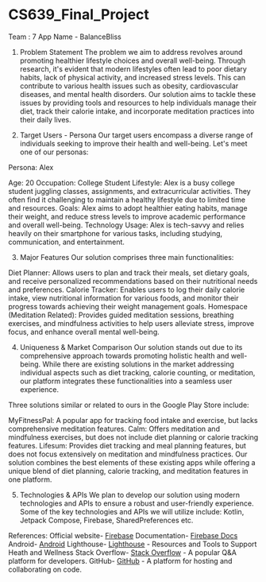 # CS639_Final_Project
Team : 7
App Name - BalanceBliss

1. Problem Statement
The problem we aim to address revolves around promoting healthier lifestyle choices and overall well-being. Through research, it's evident that modern lifestyles often lead to poor dietary habits, lack of physical activity, and increased stress levels. This can contribute to various health issues such as obesity, cardiovascular diseases, and mental health disorders. Our solution aims to tackle these issues by providing tools and resources to help individuals manage their diet, track their calorie intake, and incorporate meditation practices into their daily lives.

2. Target Users - Persona
Our target users encompass a diverse range of individuals seeking to improve their health and well-being. Let's meet one of our personas:

Persona: Alex

Age: 20
Occupation: College Student
Lifestyle: Alex is a busy college student juggling classes, assignments, and extracurricular activities. They often find it challenging to maintain a healthy lifestyle due to limited time and resources.
Goals: Alex aims to adopt healthier eating habits, manage their weight, and reduce stress levels to improve academic performance and overall well-being.
Technology Usage: Alex is tech-savvy and relies heavily on their smartphone for various tasks, including studying, communication, and entertainment.

3. Major Features
Our solution comprises three main functionalities:

Diet Planner: Allows users to plan and track their meals, set dietary goals, and receive personalized recommendations based on their nutritional needs and preferences.
Calorie Tracker: Enables users to log their daily calorie intake, view nutritional information for various foods, and monitor their progress towards achieving their weight management goals.
Homespace (Meditation Related): Provides guided meditation sessions, breathing exercises, and mindfulness activities to help users alleviate stress, improve focus, and enhance overall mental well-being.

4. Uniqueness & Market Comparison
Our solution stands out due to its comprehensive approach towards promoting holistic health and well-being. While there are existing solutions in the market addressing individual aspects such as diet tracking, calorie counting, or meditation, our platform integrates these functionalities into a seamless user experience.

Three solutions similar or related to ours in the Google Play Store include:

MyFitnessPal: A popular app for tracking food intake and exercise, but lacks comprehensive meditation features.
Calm: Offers meditation and mindfulness exercises, but does not include diet planning or calorie tracking features.
Lifesum: Provides diet tracking and meal planning features, but does not focus extensively on meditation and mindfulness practices.
Our solution combines the best elements of these existing apps while offering a unique blend of diet planning, calorie tracking, and meditation features in one platform.

5. Technologies & APIs
We plan to develop our solution using modern technologies and APIs to ensure a robust and user-friendly experience. Some of the key technologies and APIs we will utilize include:
Kotlin, Jetpack Compose, Firebase, SharedPreferences etc.

References:
Official website- [Firebase](https://firebase.google.com/)
Documentation- [Firebase Docs](https://firebase.google.com/docs)
Android- [Android](https://www.android.com/digital-wellbeing/)
Lighthouse- [Lighthouse](https://www.lighthousehw.org/) - Resources and Tools to Support Heath and Wellness
Stack Overflow- [Stack Overflow](https://stackoverflow.com/) - A popular Q&A platform for developers.
GitHub- [GitHub](https://github.com/) - A platform for hosting and collaborating on code.

